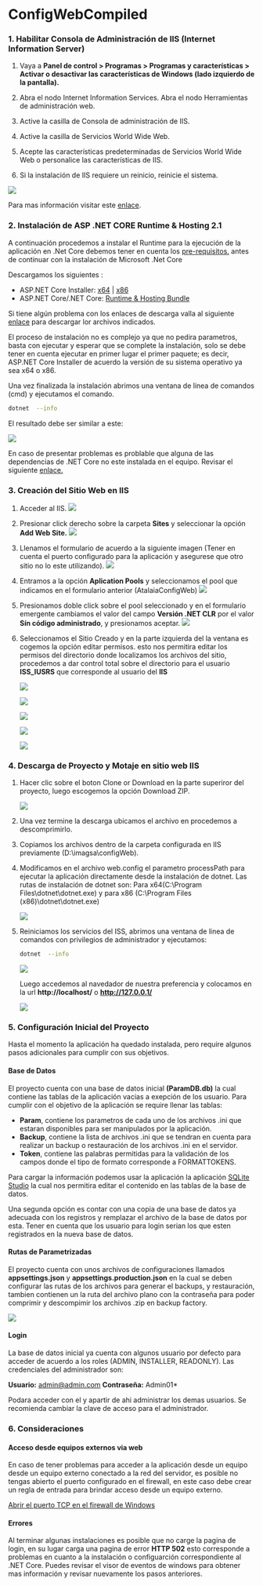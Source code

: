# ConfigWebCompiled

### 1. Habilitar Consola de Administración de IIS (Internet Information Server) 

1. Vaya a **Panel de control > Programas > Programas y características > Activar o desactivar las características de Windows (lado izquierdo de la pantalla).**

2. Abra el nodo Internet Information Services. Abra el nodo Herramientas de administración web.

3. Active la casilla de Consola de administración de IIS.

4. Active la casilla de Servicios World Wide Web.

5. Acepte las características predeterminadas de Servicios World Wide Web o personalice las características de IIS.

6. Si la instalación de IIS requiere un reinicio, reinicie el sistema.

![](https://www.siget.app/storage/uploads/images/habilitarIIS.png)

Para mas información visitar este [enlace](https://docs.microsoft.com/es-mx/aspnet/core/host-and-deploy/iis/?view=aspnetcore-2.2 "enlace").

### 2. Instalación de ASP .NET CORE Runtime & Hosting 2.1

A continuación procedemos a instalar el Runtime para la ejecución de la aplicación en .Net Core debemos tener en cuenta los  [pre-requisitos.](https://docs.microsoft.com/es-mx/dotnet/core/windows-prerequisites?tabs=netcore2x "Pre-requisitos .Net Core") antes de continuar con la instalación de Microsoft .Net Core  

Descargamos los siguientes :
- ASP.NET Core Installer: [x64](https://dotnet.microsoft.com/download/thank-you/dotnet-runtime-2.1.10-windows-x64-asp.net-core-runtime-installer "x64") | [x86](https://dotnet.microsoft.com/download/thank-you/dotnet-runtime-2.1.10-windows-x86-asp.net-core-runtime-installer "x86") 
- ASP.NET Core/.NET Core: [Runtime & Hosting Bundle](https://dotnet.microsoft.com/download/thank-you/dotnet-runtime-2.1.10-windows-hosting-bundle-installer "Runtime & Hosting Bundle")

Si tiene algún problema con los enlaces de descarga valla al siguiente [enlace](https://dotnet.microsoft.com/download/dotnet-core/2.1 "enlace") para descargar lor archivos indicados.

El proceso de instalación no es complejo ya que no pedira parametros, basta con ejecutar y esperar que se complete la instalación, solo se debe tener en cuenta ejecutar en primer lugar el primer paquete; es decir, ASP.NET Core Installer de acuerdo la versión de su sistema operativo ya sea  x64 o x86.

Una vez finalizada la instalación abrimos una  ventana de linea de comandos (cmd) y ejecutamos el comando.

```bash
dotnet  --info
```
El resultado debe ser similar a este: 

![](https://www.siget.app/storage/uploads/images/dotnet-info.png)

En caso de presentar problemas es problable que alguna de las dependencias de .NET Core no este instalada en el equipo. Revisar el siguiente [enlace.](https://docs.microsoft.com/es-mx/dotnet/core/windows-prerequisites?tabs=netcore2x#net-core-dependencies "enlace")

### 3. Creación del Sitio Web en IIS

1.  Acceder al IIS.
![](https://www.siget.app/storage/uploads/images/img31.png)

2.  Presionar click derecho sobre la carpeta **Sites** y seleccionar la opción **Add Web Site.**
![](https://www.siget.app/storage/uploads/images/img32.png)

3.  Llenamos el formulario de acuerdo a la siguiente imagen (Tener en cuenta el puerto configurado para la aplicación y asegurese que otro sitio no lo este utilizando).
![](https://www.siget.app/storage/uploads/images/img33.png)

4. Entramos a la opción **Aplication Pools** y seleccionamos el pool que indicamos en el formulario anterior (AtalaiaConfigWeb)
![](https://www.siget.app/storage/uploads/images/img34.png)

5. Presionamos doble click sobre el pool seleccionado y en el formulario emergente cambiamos el valor del campo **Versión .NET CLR** por el valor **Sín código administrado**,  y presionamos aceptar.
![](https://www.siget.app/storage/uploads/images/img35.png)

6. Seleccionamos el Sitio Creado y en la parte izquierda del la ventana es cogemos la opción editar permisos. esto nos permitira editar los permisos del directorio donde localizamos los archivos del sitio, procedemos a dar control total sobre el directorio para el usuario **ISS_IUSRS** que corresponde al usuario del **IIS**

	![](https://www.siget.app/storage/uploads/images/img36.png)

	![](https://www.siget.app/storage/uploads/images/img37.png) 
 
	![](https://www.siget.app/storage/uploads/images/img38.png)
 
	![](https://www.siget.app/storage/uploads/images/img39.png) 

	![](https://www.siget.app/storage/uploads/images/img40.png)

### 4. Descarga de Proyecto y Motaje en sitio web IIS
1. Hacer clic sobre el boton Clone or Download en la parte superiror del proyecto, luego escogemos la opción Download ZIP.

	![](https://www.siget.app/storage/uploads/images/img41.png)

2. Una vez termine la descarga ubicamos el archivo en procedemos a descomprimirlo.
3. Copiamos los archivos dentro de la carpeta configurada en IIS previamente (D:\imagsa\configWeb).
4. Modificamos en el archivo web.config el parametro processPath para ejecutar la aplicación directamente desde la instalación de dotnet. Las rutas de instalación de dotnet son:  Para x64(C:\Program Files\dotnet\dotnet.exe) y para x86 (C:\Program Files (x86)\dotnet\dotnet.exe)

	![](https://www.siget.app/storage/uploads/images/img44.png)

5. Reiniciamos los servicios del ISS, abrimos una ventana de linea de comandos con privilegios de administrador y ejecutamos:
	```bash 
	dotnet  --info
	```
	![](https://www.siget.app/storage/uploads/images/img45.png)

	Luego accedemos al navedador de nuestra preferencia y colocamos en la url **http://localhost/** o  **http://127.0.0.1/**

	![](https://www.siget.app/storage/uploads/images/img45-2.png)

### 5. Configuración Inicial del Proyecto


Hasta el momento la aplicación ha quedado instalada, pero require algunos pasos adicionales para cumplir con sus objetivos.

#### Base de Datos
El proyecto cuenta con una base de datos inicial **(ParamDB.db)** la cual contiene las tablas de la aplicación vacias a exepción de los usuario.
Para cumplir con el objetivo de la aplicación se require llenar las tablas:
- **Param**, contiene los parametros de cada uno de los archivos .ini que estaran disponibles para ser manipulados por la aplicación.
- **Backup**, contiene la lista de archivos .ini que se tendran en cuenta para realizar un backup o restauración de los archivos .ini en el servidor.
- **Token**, contiene las palabras permitidas para la validación de los campos donde el tipo de formato corresponde a FORMATTOKENS.

Para cargar la información podemos usar la aplicación la aplicación [SQLite Studio](https://sqlitestudio.pl/index.rvt?act=download "SQLite Studio") la cual nos permitira editar el contenido en las tablas de la base de datos.

Una segunda opción es contar con una copia de una base de datos ya adecuada con los registros y remplazar el archivo de la base de datos por esta. Tener en cuenta que los usuario para login serian los que esten registrados en la nueva base de datos.

#### Rutas de Parametrizadas

El proyecto cuenta con unos archivos de configuraciones llamados **appsettings.json** y **appsettings.production.json** en la cual se deben configurar las rutas de los archivos para generar el backups, y restauración, tambien contienen un la ruta del archivo plano con la contraseña para poder comprimir y descompimir los archivos .zip en backup factory.

![](https://www.siget.app/storage/uploads/images/appsetting.png)

#### Login

La base de datos inicial ya cuenta con algunos usuario por defecto para acceder de acuerdo a los roles (ADMIN, INSTALLER, READONLY). Las credenciales del administrador son:

**Usuario:**    admin@admin.com
**Contraseña:** Admin01*

Podara acceder con el y apartir de ahi administrar los demas usuarios. Se recomienda cambiar la clave de acceso para el administrador.

### 6. Consideraciones

#### Acceso desde equipos externos via web

En caso de tener problemas para acceder a la aplicación desde un equipo desde un equipo externo conectado a la red del servidor, es posible no tengas abierto el puerto configurado en el firewall, en este caso debe crear un regla de entrada para brindar acceso desde un equipo externo.

[Abrir el puerto TCP en el firewall de Windows ](https://wiki.mcneel.com/es/zoo/window7firewall)

#### Errores

Al terminar algunas instalaciones es posible que no carge la pagina de login, en su lugar carga una pagina de error **HTTP 502** esto corresponde a problemas en cuanto a la instalación o configuarción correspondiente al .NET Core. Puedes revisar el visor de eventos de windows para obtener mas información y revisar nuevamente los pasos anteriores.
